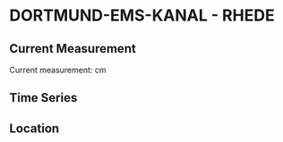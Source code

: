 # DORTMUND-EMS-KANAL - RHEDE

## Current Measurement

Current measurement: <Value topic="rivers/pegel-online/DEK/RHEDE/measurementValue"/> cm

## Time Series

<TimeSeries topic="rivers/pegel-online/DEK/RHEDE/measurementValue" period="week" />

## Location

<WorldMap>
  <Marker lat="53.072417921102975" lon="7.286979017850521" labelTopic="rivers/pegel-online/DEK/RHEDE" />
</WorldMap>
